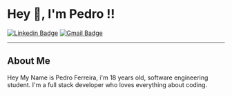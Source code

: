 # Hey 👋, I'm Pedro !! 
[![Linkedin Badge](https://img.shields.io/badge/-Linkedin-blue?style=flat-square&logo=linkedin)](https://www.linkedin.com/in/pedro-ferreira-b385131a2/)
[![Gmail Badge](https://img.shields.io/badge/-pedroferreira.developer%40gmail.com-red?style=flat-square&logo=Gmail&logoColor=white&link=mailto:pedroferreira.developer@gmail.com)](mailto:pedroferreira.developer@gmail.com)
</h2>
<hr/>

## About Me

Hey My Name is Pedro Ferreira, i'm 18 years old, software engineering student.
I'm a full stack developer who loves everything about coding.
